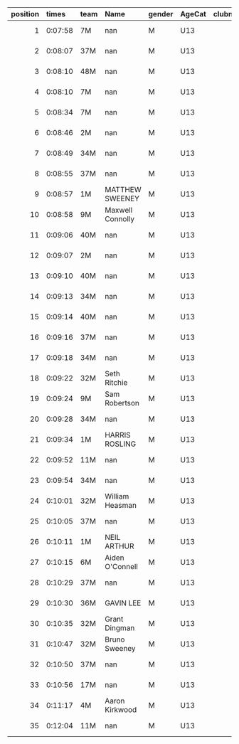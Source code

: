 |   position | times   | team   | Name             | gender   | AgeCat   |   clubnumber | Club name           | Website                               |   finishPosition |
|-----------:|:--------|:-------|:-----------------|:---------|:---------|-------------:|:--------------------|:--------------------------------------|-----------------:|
|          1 | 0:07:58 | 7M     | nan              | M        | U13      |            7 | Giffnock North AC   | https://www.giffnocknorth.co.uk/      |                1 |
|          2 | 0:08:07 | 37M    | nan              | M        | U13      |           37 | Law & District AAC  | http://www.lawaac.co.uk/              |                2 |
|          3 | 0:08:10 | 48M    | nan              | M        | U13      |           48 | Springburn Harriers | https://www.springburnharriers.co.uk/ |                3 |
|          4 | 0:08:10 | 7M     | nan              | M        | U13      |            7 | Giffnock North AC   | https://www.giffnocknorth.co.uk/      |                4 |
|          5 | 0:08:34 | 7M     | nan              | M        | U13      |            7 | Giffnock North AC   | https://www.giffnocknorth.co.uk/      |                5 |
|          6 | 0:08:46 | 2M     | nan              | M        | U13      |            2 | Kilmarnock H&AC     | http://www.kilmarnockharriers.com/    |                6 |
|          7 | 0:08:49 | 34M    | nan              | M        | U13      |           34 | Kilbarchan AAC      | https://kilbarchanaac.org.uk/         |                7 |
|          8 | 0:08:55 | 37M    | nan              | M        | U13      |           37 | Law & District AAC  | http://www.lawaac.co.uk/              |                8 |
|          9 | 0:08:57 | 1M     | MATTHEW SWEENEY  | M        | U13      |            1 | East Kilbride AC    | http://www.ekac.org.uk/               |                9 |
|         10 | 0:08:58 | 9M     | Maxwell Connolly | M        | U13      |            9 | Garscube Harriers   | https://www.garscubeharriers.org.uk/  |               10 |
|         11 | 0:09:06 | 40M    | nan              | M        | U13      |           40 | Motherwell AC       | https://motherwellac.com/             |               11 |
|         12 | 0:09:07 | 2M     | nan              | M        | U13      |            2 | Kilmarnock H&AC     | http://www.kilmarnockharriers.com/    |               12 |
|         13 | 0:09:10 | 40M    | nan              | M        | U13      |           40 | Motherwell AC       | https://motherwellac.com/             |               13 |
|         14 | 0:09:13 | 34M    | nan              | M        | U13      |           34 | Kilbarchan AAC      | https://kilbarchanaac.org.uk/         |               14 |
|         15 | 0:09:14 | 40M    | nan              | M        | U13      |           40 | Motherwell AC       | https://motherwellac.com/             |               15 |
|         16 | 0:09:16 | 37M    | nan              | M        | U13      |           37 | Law & District AAC  | http://www.lawaac.co.uk/              |               16 |
|         17 | 0:09:18 | 34M    | nan              | M        | U13      |           34 | Kilbarchan AAC      | https://kilbarchanaac.org.uk/         |               17 |
|         18 | 0:09:22 | 32M    | Seth Ritchie     | M        | U13      |           32 | Helensburgh AAC     | https://www.helensburghaac.com/       |               18 |
|         19 | 0:09:24 | 9M     | Sam Robertson    | M        | U13      |            9 | Garscube Harriers   | https://www.garscubeharriers.org.uk/  |               19 |
|         20 | 0:09:28 | 34M    | nan              | M        | U13      |           34 | Kilbarchan AAC      | https://kilbarchanaac.org.uk/         |               20 |
|         21 | 0:09:34 | 1M     | HARRIS ROSLING   | M        | U13      |            1 | East Kilbride AC    | http://www.ekac.org.uk/               |               21 |
|         22 | 0:09:52 | 11M    | nan              | M        | U13      |           11 | Airdrie Harriers    | http://airdrieharriers.org/           |               22 |
|         23 | 0:09:54 | 34M    | nan              | M        | U13      |           34 | Kilbarchan AAC      | https://kilbarchanaac.org.uk/         |               23 |
|         24 | 0:10:01 | 32M    | William Heasman  | M        | U13      |           32 | Helensburgh AAC     | https://www.helensburghaac.com/       |               24 |
|         25 | 0:10:05 | 37M    | nan              | M        | U13      |           37 | Law & District AAC  | http://www.lawaac.co.uk/              |               25 |
|         26 | 0:10:11 | 1M     | NEIL ARTHUR      | M        | U13      |            1 | East Kilbride AC    | http://www.ekac.org.uk/               |               26 |
|         27 | 0:10:15 | 6M     | Aiden O'Connell  | M        | U13      |            6 | Cambuslang Harriers | https://cambuslangharriers.org/       |               27 |
|         28 | 0:10:29 | 37M    | nan              | M        | U13      |           37 | Law & District AAC  | http://www.lawaac.co.uk/              |               28 |
|         29 | 0:10:30 | 36M    | GAVIN LEE        | M        | U13      |           36 | Larkhall YMCA       | https://www.larkhallymcaharriers.org  |               29 |
|         30 | 0:10:35 | 32M    | Grant Dingman    | M        | U13      |           32 | Helensburgh AAC     | https://www.helensburghaac.com/       |               30 |
|         31 | 0:10:47 | 32M    | Bruno Sweeney    | M        | U13      |           32 | Helensburgh AAC     | https://www.helensburghaac.com/       |               31 |
|         32 | 0:10:50 | 37M    | nan              | M        | U13      |           37 | Law & District AAC  | http://www.lawaac.co.uk/              |               32 |
|         33 | 0:10:56 | 17M    | nan              | M        | U13      |           17 | Calderglen Harriers | http://www.calderglenharriers.org.uk/ |               33 |
|         34 | 0:11:17 | 4M     | Aaron Kirkwood   | M        | U13      |            4 | Inverclyde AC       | https://www.inverclydeac.org/         |               34 |
|         35 | 0:12:04 | 11M    | nan              | M        | U13      |           11 | Airdrie Harriers    | http://airdrieharriers.org/           |               35 |